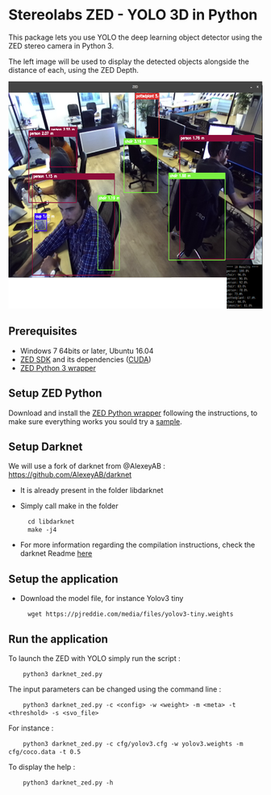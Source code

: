 # Stereolabs ZED - YOLO 3D in Python

This package lets you use YOLO the deep learning object detector using the ZED stereo camera in Python 3.

The left image will be used to display the detected objects alongside the distance of each, using the ZED Depth.

<p align="center">
  <img src="preview.png" width=676 height=450>
</p>

## Prerequisites

- Windows 7 64bits or later, Ubuntu 16.04
- [ZED SDK](https://www.stereolabs.com/developers/) and its dependencies ([CUDA](https://developer.nvidia.com/cuda-downloads))
- [ZED Python 3 wrapper](https://github.com/stereolabs/zed-python)

## Setup ZED Python

Download and install the [ZED Python wrapper](https://github.com/stereolabs/zed-python) following the instructions, to make sure everything works you sould try a [sample](https://github.com/stereolabs/zed-python/tree/master/examples).

## Setup Darknet

We will use a fork of darknet from @AlexeyAB : https://github.com/AlexeyAB/darknet

- It is already present in the folder libdarknet

- Simply call make in the folder

        cd libdarknet
        make -j4

- For more information regarding the compilation instructions, check the darknet Readme [here](../libdarknet/README.md)

## Setup the application

- Download the model file, for instance Yolov3 tiny

        wget https://pjreddie.com/media/files/yolov3-tiny.weights

## Run the application


To launch the ZED with YOLO simply run the script :

        python3 darknet_zed.py


The input parameters can be changed using the command line :

        python3 darknet_zed.py -c <config> -w <weight> -m <meta> -t <threshold> -s <svo_file>

For instance :

        python3 darknet_zed.py -c cfg/yolov3.cfg -w yolov3.weights -m cfg/coco.data -t 0.5

To display the help :

        python3 darknet_zed.py -h
